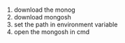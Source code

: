 #
1. download the monog
2. download mongosh
3. set the path in environment variable
4. open the mongosh in cmd

